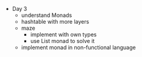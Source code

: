 - Day 3
  - understand Monads
  - hashtable with more layers
  - maze
    - implement with own types
    - use List monad to solve it
  - implement monad in non-functional language
